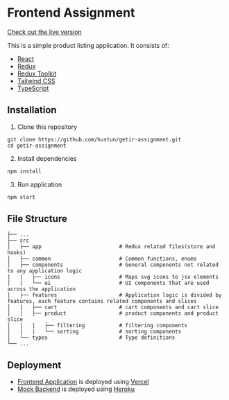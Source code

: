 # Frontend Assignment

[Check out the live version](https://demo.hasanustun.com/)

This is a simple product listing application. It consists of:

- [React](https://reactjs.org/)
- [Redux](https://redux.js.org/)
- [Redux Toolkit](https://redux-toolkit.js.org/)
- [Tailwind CSS](https://tailwindcss.com)
- [TypeScript](https://typescriptlang.org)

## Installation

1. Clone this repository

```
git clone https://github.com/hustun/getir-assignment.git
cd getir-assignment
```

2. Install dependencies

```bash
npm install
```

3. Run application

```bash
npm start
```

## File Structure

    ├── ...
    ├── src
    │   ├── app                         # Redux related files(store and hooks)
    │   ├── common                      # Common functions, enums
    │   ├── components                  # General components not related to any application logic
    |   │   ├── icons                   # Maps svg icons to jsx elements
    │   |   └── ui                      # UI components that are used across the application
    │   ├── features                    # Application logic is divided by features, each feature contains related components and slices
    │   |   ├── cart                    # cart components and cart slice
    │   |   ├── product                 # product components and product slice
    │   |   |   ├── filtering           # filtering components
    │   |   |   └── sorting             # sorting components
    │   └── types                       # Type definitions
    └── ...

## Deployment

- [Frontend Application](https://demo.hasanustun.com/) is deployed using [Vercel](https://vercel.com/)
- [Mock Backend](https://hustun-mock-server.herokuapp.com/) is deployed using [Heroku](https://www.heroku.com/)
